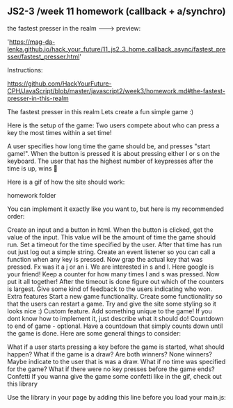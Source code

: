 ## JS2-3 /week 11 homework (callback + a/synchro) 

the fastest presser in the realm  ---> preview:  

'https://mag-da-lenka.github.io/hack_your_future/11_js2_3_home_callback_async/fastest_presser/fastest_presser.html'

Instructions: 

https://github.com/HackYourFuture-CPH/JavaScript/blob/master/javascript2/week3/homework.md#the-fastest-presser-in-this-realm  

The fastest presser in this realm
Lets create a fun simple game :)

Here is the setup of the game: Two users compete about who can press a key the most times within a set time!

A user specifies how long time the game should be, and presses "start game!". When the button is pressed it is about pressing either l or s on the keyboard. The user that has the highest number of keypresses after the time is up, wins 🎉

Here is a gif of how the site should work:

homework folder

You can implement it exactly like you want to, but here is my recommended order:

Create an input and a button in html. When the button is clicked, get the value of the input. This value will be the amount of time the game should run.
Set a timeout for the time specified by the user. After that time has run out just log out a simple string.
Create an event listener so you can call a function when any key is pressed. Now grap the actual key that was pressed. Fx was it a j or an i. We are interested in s and l. Here google is your friend!
Keep a counter for how many times l and s was pressed.
Now put it all together! After the timeout is done figure out which of the counters is largest. Give some kind of feedback to the users indicating who won.
Extra features
Start a new game functionality. Create some functionality so that the users can restart a game.
Try and give the site some styling so it looks nice :)
Custom feature. Add something unique to the game! If you dont know how to implement it, just describe what it should do!
Countdown to end of game - optional. Have a countdown that simply counts down until the game is done.
Here are some general things to consider:

What if a user starts pressing a key before the game is started, what should happen?
What if the game is a draw? Are both winners? None winners? Maybe indicate to the user that is was a draw.
What if no time was specified for the game?
What if there were no key presses before the game ends?
Confetti
If you wanna give the game some confetti like in the gif, check out this library

Use the library in your page by adding this line before you load your main.js:

<script src="https://cdn.jsdelivr.net/npm/confetti-js@0.0.13/dist/index.min.js"></script>